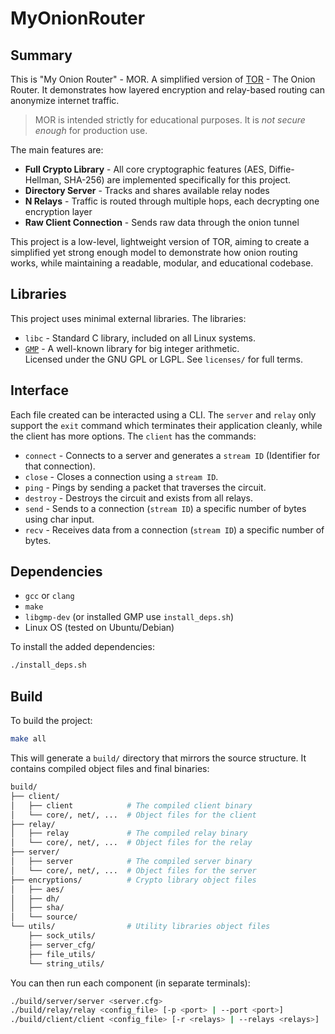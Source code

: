 # MyOnionRouter

## Summary
This is "My Onion Router" - MOR. A simplified version of [TOR](https://www.torproject.org/) - The Onion Router.
It demonstrates how layered encryption and relay-based routing can anonymize internet traffic.

> MOR is intended strictly for educational purposes. It is *not secure enough* for production use.

The main features are:
- **Full Crypto Library** - All core cryptographic features (AES, Diffie-Hellman, SHA-256) are implemented specifically for this project.
- **Directory Server** - Tracks and shares available relay nodes
- **N Relays** - Traffic is routed through multiple hops, each decrypting one encryption layer
- **Raw Client Connection** - Sends raw data through the onion tunnel

This project is a low-level, lightweight version of TOR, aiming to create a simplified yet strong enough model to demonstrate how onion routing works, while maintaining a readable, modular, and educational codebase.

## Libraries
This project uses minimal external libraries. The libraries:
- `libc` - Standard C library, included on all Linux systems.
- [`GMP`](https://gmplib.org/) - A well-known library for big integer arithmetic.  
  Licensed under the GNU GPL or LGPL. See `licenses/` for full terms.

## Interface
Each file created can be interacted using a CLI.
The `server` and `relay` only support the `exit` command which terminates their application cleanly, while the client has more options.
The `client` has the commands:
- `connect` - Connects to a server and generates a `stream ID` (Identifier for that connection).
- `close` - Closes a connection using a `stream ID`.
- `ping` - Pings by sending a packet that traverses the circuit.
- `destroy` - Destroys the circuit and exists from all relays.
- `send` - Sends to a connection (`stream ID`) a specific number of bytes using char input.
- `recv` - Receives data from a connection (`stream ID`) a specific number of bytes.

## Dependencies
- `gcc` or `clang`
- `make`
- `libgmp-dev` (or installed GMP use `install_deps.sh`)
- Linux OS (tested on Ubuntu/Debian)

To install the added dependencies:
```bash
./install_deps.sh
```

## Build
To build the project:
```bash
make all
```
This will generate a `build/` directory that mirrors the source structure. It contains compiled object files and final binaries:
```bash
build/
├── client/
│   ├── client            # The compiled client binary
│   └── core/, net/, ...  # Object files for the client
├── relay/
│   ├── relay             # The compiled relay binary
│   └── core/, net/, ...  # Object files for the relay
├── server/
│   ├── server            # The compiled server binary
│   └── core/, net/, ...  # Object files for the server
├── encryptions/          # Crypto library object files
│   ├── aes/
│   ├── dh/
│   ├── sha/
│   └── source/
└── utils/                # Utility libraries object files
    ├── sock_utils/
    ├── server_cfg/
    ├── file_utils/
    └── string_utils/
```
You can then run each component (in separate terminals):
```bash
./build/server/server <server.cfg> 
./build/relay/relay <config_file> [-p <port> | --port <port>]
./build/client/client <config_file> [-r <relays> | --relays <relays>] 
```